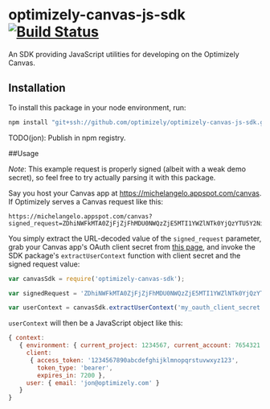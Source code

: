 # optimizely-canvas-js-sdk [![Build Status](https://magnum.travis-ci.com/optimizely/optimizely-canvas-js-sdk.svg?token=YFDwv84aYxfE7DHxqDdT&branch=master)](https://magnum.travis-ci.com/optimizely/optimizely-canvas-js-sdk)

An SDK providing JavaScript utilities for developing on the Optimizely Canvas.

## Installation

To install this package in your node environment, run:

```bash
npm install "git+ssh://github.com/optimizely/optimizely-canvas-js-sdk.git"
```

TODO(jon): Publish in npm registry.

##Usage

*Note*: This example request is properly signed (albeit with a weak demo secret), so feel free to try actually parsing
it with this package.

Say you host your Canvas app at https://michelangelo.appspot.com/canvas. If Optimizely serves a Canvas request like this:

```
https://michelangelo.appspot.com/canvas?signed_request=ZDhiNWFkMTA0ZjFjZjFhMDU0NWQzZjE5MTI1YWZlNTk0YjQzYTU5Y2NiMjgxZjY2NTgxYmM3YzYyYjgxNzAwMg%3D%3D.eyJjb250ZXh0Ijp7ImVudmlyb25tZW50Ijp7ImN1cnJlbnRfcHJvamVjdCI6MTIzNDU2NywiY3VycmVudF9hY2NvdW50Ijo3NjU0MzIxfSwiY2xpZW50Ijp7ImFjY2Vzc190b2tlbiI6IjEyMzQ1Njc4OTBhYmNkZWZnaGlqa2xtbm9wcXJzdHV2d3h5ejEyMyIsInRva2VuX3R5cGUiOiJiZWFyZXIiLCJleHBpcmVzX2luIjo3MjAwfSwidXNlciI6eyJlbWFpbCI6ImpvbkBvcHRpbWl6ZWx5LmNvbSJ9fX0%3D
```

You simply extract the URL-decoded value of the `signed_request` parameter, grab your Canvas app's OAuth client secret
from [this page](https://app.optimizely.com/accountsettings/apps/developers), and invoke the SDK package's
`extractUserContext` function with client secret and the signed request value:

```js
var canvasSdk = require('optimizely-canvas-sdk');

var signedRequest = 'ZDhiNWFkMTA0ZjFjZjFhMDU0NWQzZjE5MTI1YWZlNTk0YjQzYTU5Y2NiMjgxZjY2NTgxYmM3YzYyYjgxNzAwMg==.eyJjb250ZXh0Ijp7ImVudmlyb25tZW50Ijp7ImN1cnJlbnRfcHJvamVjdCI6MTIzNDU2NywiY3VycmVudF9hY2NvdW50Ijo3NjU0MzIxfSwiY2xpZW50Ijp7ImFjY2Vzc190b2tlbiI6IjEyMzQ1Njc4OTBhYmNkZWZnaGlqa2xtbm9wcXJzdHV2d3h5ejEyMyIsInRva2VuX3R5cGUiOiJiZWFyZXIiLCJleHBpcmVzX2luIjo3MjAwfSwidXNlciI6eyJlbWFpbCI6ImpvbkBvcHRpbWl6ZWx5LmNvbSJ9fX0=';

var userContext = canvasSdk.extractUserContext('my_oauth_client_secret', signedRequest);
```

`userContext` will then be a JavaScript object like this:

```js
{ context:
   { environment: { current_project: 1234567, current_account: 7654321 },
     client:
      { access_token: '1234567890abcdefghijklmnopqrstuvwxyz123',
        token_type: 'bearer',
        expires_in: 7200 },
     user: { email: 'jon@optimizely.com' }
   }
}
```
